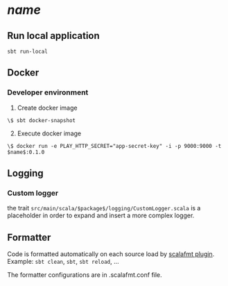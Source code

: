 # $name$


## Run local application
`sbt run-local`


## Docker

### Developer environment

1. Create docker image

`\$ sbt docker-snapshot`

2. Execute docker image

`\$ docker run -e PLAY_HTTP_SECRET="app-secret-key" -i -p 9000:9000 -t $name$:0.1.0`


## Logging

### Custom logger
the trait `src/main/scala/$package$/logging/CustomLogger.scala` is a
placeholder in order to expand and insert a more complex logger.


## Formatter

Code is formatted automatically on each source load by [scalafmt plugin](http://scalameta.org/scalafmt/).
Example: `sbt clean`, `sbt`, `sbt reload`, ...

The formatter configurations are in .scalafmt.conf file.

